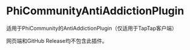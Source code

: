 # PhiCommunityAntiAddictionPlugin

适用于PhiCommunity的AntiAddictionPlugin（仅适用于TapTap客户端）

网页端和GitHub Release均不包含此插件。